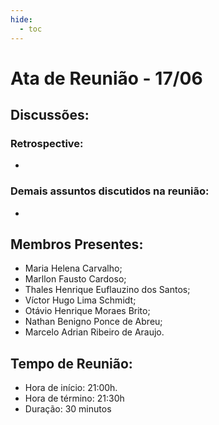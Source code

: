 ```yaml
---
hide:
  - toc
---
```


# Ata de Reunião - 17/06

## Discussões:

### Retrospective:
* 
### Demais assuntos discutidos na reunião:
* 

## Membros Presentes:
- Maria Helena Carvalho;
- Marllon Fausto Cardoso;
- Thales Henrique Euflauzino dos Santos;
- Víctor Hugo Lima Schmidt;
- Otávio Henrique Moraes Brito;
- Nathan Benigno Ponce de Abreu;
- Marcelo Adrian Ribeiro de Araujo.


## Tempo de Reunião:
- Hora de início: 21:00h.
- Hora de término: 21:30h
- Duração: 30 minutos
